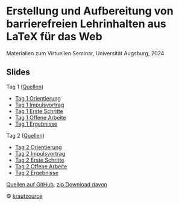 # Erstellung und Aufbereitung von barrierefreien Lehrinhalten aus LaTeX für das Web

Materialien zum Virtuellen Seminar, Universität Augsburg, 2024

## Slides

Tag 1 ([Quellen](https://github.com/krautzource/workshop-augsburg-2024/teil1/))

- [Tag 1 Orientierung](https://krautzource.github.io/workshop-augsburg-2024/teil1/1-orientierung/)
- [Tag 1 Impulsvortrag](https://krautzource.github.io/workshop-augsburg-2024/teil1/2-impulsvortrag/)
- [Tag 1 Erste Schritte](https://krautzource.github.io/workshop-augsburg-2024/teil1/3-ersteSchritte/)
- [Tag 1 Offene Arbeite](https://krautzource.github.io/workshop-augsburg-2024/teil1/4-offeneArbeit/)
- [Tag 1 Ergebnisse](https://krautzource.github.io/workshop-augsburg-2024/teil1/5-ergebnisse/)

Tag 2 ([Quellen](https://github.com/krautzource/workshop-augsburg-2024/teil2/))

- [Tag 2 Orientierung](https://krautzource.github.io/workshop-augsburg-2024/teil2/1-orientierung/)
- [Tag 2 Impulsvortrag](https://krautzource.github.io/workshop-augsburg-2024/teil2/2-impulsvortrag/)
- [Tag 2 Erste Schritte](https://krautzource.github.io/workshop-augsburg-2024/teil2/3-ersteSchritte/)
- [Tag 2 Offene Arbeite](https://krautzource.github.io/workshop-augsburg-2024/teil2/4-offeneArbeit/)
- [Tag 2 Ergebnisse](https://krautzource.github.io/workshop-augsburg-2024/teil2/5-ergebnisse/)


[Quellen auf GitHub](https://github.com/krautzource/workshop-augsburg-2024), [zip Download davon](https://github.com/krautzource/workshop-augsburg-2024/archive/refs/heads/main.zip)

© [krautzource](https://krautzource.com)
